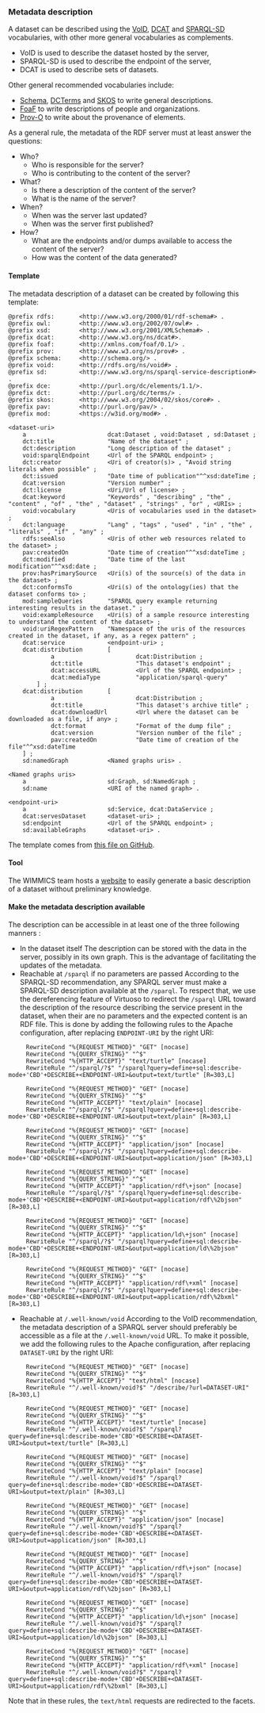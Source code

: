 ### Metadata description

A dataset can be described using the [VoID](https://www.w3.org/TR/void/), [DCAT](https://www.w3.org/TR/vocab-dcat-2/) and [SPARQL-SD](https://www.w3.org/TR/sparql11-service-description/) vocabularies, with other more general vocabularies as complements.
* VoID is used to describe the dataset hosted by the server,
* SPARQL-SD is used to describe the endpoint of the server,
* DCAT is used to describe sets of datasets.

Other general recommended vocabularies include:
* [Schema](http://schema.org/), [DCTerms](http://purl.org/dc/terms/) and [SKOS](http://www.w3.org/2004/02/skos/core#) to write general descriptions.
* [FoaF](http://xmlns.com/foaf/0.1/) to write descriptions of people and organizations.
* [Prov-O](http://www.w3.org/ns/prov#) to write about the provenance of elements.

As a general rule, the metadata of the RDF server must at least answer the questions:
* Who?
    * Who is responsible for the server?
    * Who is contributing to the content of the server?
* What?
    * Is there a description of the content of the server?
    * What is the name of the server?
* When?
    * When was the server last updated?
    * When was the server first published?
* How?
    * What are the endpoints and/or dumps available to access the content of the server?
    * How was the content of the data generated?


#### Template

The metadata description of a dataset can be created by following this template:
```
@prefix rdfs:       <http://www.w3.org/2000/01/rdf-schema#> .
@prefix owl:        <http://www.w3.org/2002/07/owl#> .
@prefix xsd:        <http://www.w3.org/2001/XMLSchema#> .
@prefix dcat:       <http://www.w3.org/ns/dcat#>.
@prefix foaf:       <http://xmlns.com/foaf/0.1/> .
@prefix prov:       <http://www.w3.org/ns/prov#> .
@prefix schema:		<http://schema.org/> .
@prefix void:       <http://rdfs.org/ns/void#> .
@prefix sd:     	<http://www.w3.org/ns/sparql-service-description#> .
@prefix dce:        <http://purl.org/dc/elements/1.1/>.
@prefix dct:        <http://purl.org/dc/terms/> .
@prefix skos:       <http://www.w3.org/2004/02/skos/core#> .
@prefix pav:        <http://purl.org/pav/> .
@prefix mod:        <https://w3id.org/mod#> .

<dataset-uri>
    a                       dcat:Dataset , void:Dataset , sd:Dataset ;
    dct:title               "Name of the dataset" ;
    dct:description         "Long description of the dataset" ;
    void:sparqlEndpoint     <Url of the SPARQL endpoint> ;
    dct:creator             <Uri of creator(s)> , "Avoid string literals when possible" ;
    dct:issued              "Date time of publication"^^xsd:dateTime ;
    dcat:version            "Version number" ;
    dct:license             <Uri/Url of license> ;
    dcat:keyword            "Keywords" , "describing" , "the" , "content" , "of" , "the" , "dataset" , "strings" , "or" , <URIs> ;
    void:vocabulary         <Uris of vocabularies used in the dataset> ;
	dct:language            "Lang" , "tags" , "used" , "in" , "the" , "literals" , "if" , "any" ;
    rdfs:seeAlso            <Uris of other web resources related to the dataset> ;
    pav:createdOn           "Date time of creation"^^xsd:dateTime ;
    dct:modified            "Date time of the last modification"^^xsd:date ;
    prov:hasPrimarySource   <Uri(s) of the source(s) of the data in the dataset> ;
    dct:conformsTo          <Uri(s) of the ontology(ies) that the dataset conforms to> ;
    mod:sampleQueries       "SPARQL query example returning interesting results in the dataset." ;
    void:exampleResource    <Uri(s) of a sample resource interesting to understand the content of the dataset> ;
    void:uriRegexPattern    "Namespace of the uris of the resources created in the dataset, if any, as a regex pattern" ;
    dcat:service            <endpoint-uri> ;
    dcat:distribution       [
            a                       dcat:Distribution ;
            dct:title               "This dataset's endpoint" ;
            dcat:accessURL          <Url of the SPARQL endpoint> ;
            dcat:mediaType          "application/sparql-query"
        ] ;
    dcat:distribution       [
            a                       dcat:Distribution ;
            dct:title               "This dataset's archive title" ;
            dcat:downloadUrl        <Url where the dataset can be downloaded as a file, if any> ;
            dct:format              "Format of the dump file" ;
            dcat:version            "Version number of the file" ;
            pav:createdOn           "Date time of creation of the file"^^xsd:dateTime
    ] ;
    sd:namedGraph           <Named graphs uris> .

<Named graphs uris>
    a                       sd:Graph, sd:NamedGraph ;
    sd:name                 <URI of the named graph> .

<endpoint-uri>
    a                       sd:Service, dcat:DataService ;
    dcat:servesDataset      <dataset-uri> ;
    sd:endpoint             <Url of the SPARQL endpoint> ;
    sd:availableGraphs      <dataset-uri> .
```
The template comes from [this file on GitHub](https://github.com/Wimmics/dekalog/blob/master/template-description.ttl).

#### Tool

The WIMMICS team hosts a [website](https://wimmics.github.io/voidmatic/) to easily generate a basic description of a dataset without preliminary knowledge.

#### Make the metadata description available

The description can be accessible in at least one of the three following manners :
* In the dataset itself
The description can be stored with the data in the server, possibly in its own graph. This is the advantage of facilitating the updates of the metadata.
* Reachable at `/sparql` if no parameters are passed
According to the SPARQL-SD recommendation, any SPARQL server must make a SPARQL-SD description available at the `/sparql`. To respect that, we use the dereferencing feature of Virtuoso to redirect the `/sparql` URL toward the description of the resource describing the service present in the dataset, when their are no parameters and the expected content is an RDF file. This is done by adding the following rules to the Apache configuration, after replacing `ENDPOINT-URI` by the right URI:
```
     RewriteCond "%{REQUEST_METHOD}" "GET" [nocase]
     RewriteCond "%{QUERY_STRING}" "^$"
     RewriteCond "%{HTTP_ACCEPT}" "text/turtle" [nocase]
     RewriteRule "^/sparql/?$" "/sparql?query=define+sql:describe-mode+'CBD'+DESCRIBE+<ENDPOINT-URI>&output=text/turtle" [R=303,L]

     RewriteCond "%{REQUEST_METHOD}" "GET" [nocase]
     RewriteCond "%{QUERY_STRING}" "^$"
     RewriteCond "%{HTTP_ACCEPT}" "text/plain" [nocase]
     RewriteRule "^/sparql/?$" "/sparql?query=define+sql:describe-mode+'CBD'+DESCRIBE+<ENDPOINT-URI>&output=text/plain" [R=303,L]

     RewriteCond "%{REQUEST_METHOD}" "GET" [nocase]
     RewriteCond "%{QUERY_STRING}" "^$"
     RewriteCond "%{HTTP_ACCEPT}" "application/json" [nocase]
     RewriteRule "^/sparql/?$" "/sparql?query=define+sql:describe-mode+'CBD'+DESCRIBE+<ENDPOINT-URI>&output=application/json" [R=303,L]

     RewriteCond "%{REQUEST_METHOD}" "GET" [nocase]
     RewriteCond "%{QUERY_STRING}" "^$"
     RewriteCond "%{HTTP_ACCEPT}" "application/rdf\+json" [nocase]
     RewriteRule "^/sparql/?$" "/sparql?query=define+sql:describe-mode+'CBD'+DESCRIBE+<ENDPOINT-URI>&output=application/rdf\%2bjson" [R=303,L]

     RewriteCond "%{REQUEST_METHOD}" "GET" [nocase]
     RewriteCond "%{QUERY_STRING}" "^$"
     RewriteCond "%{HTTP_ACCEPT}" "application/ld\+json" [nocase]
     RewriteRule "^/sparql/?$" "/sparql?query=define+sql:describe-mode+'CBD'+DESCRIBE+<ENDPOINT-URI>&output=application/ld\%2bjson" [R=303,L]

     RewriteCond "%{REQUEST_METHOD}" "GET" [nocase]
     RewriteCond "%{QUERY_STRING}" "^$"
     RewriteCond "%{HTTP_ACCEPT}" "application/rdf\+xml" [nocase]
     RewriteRule "^/sparql/?$" "/sparql?query=define+sql:describe-mode+'CBD'+DESCRIBE+<ENDPOINT-URI>&output=application/rdf\%2bxml" [R=303,L]
```
* Reachable at `/.well-known/void`
According to the VoID recommendation, the metadata description of a SPARQL server should preferably be accessible as a file at the `/.well-known/void` URL. To make it possible, we add the following rules to the Apache configuration, after replacing `DATASET-URI` by the right URI:
```
     RewriteCond "%{REQUEST_METHOD}" "GET" [nocase]
     RewriteCond "%{QUERY_STRING}" "^$"
     RewriteCond "%{HTTP_ACCEPT}" "text/html" [nocase]
     RewriteRule "^/.well-known/void?$" "/describe/?url=DATASET-URI" [R=303,L]

     RewriteCond "%{REQUEST_METHOD}" "GET" [nocase]
     RewriteCond "%{QUERY_STRING}" "^$"
     RewriteCond "%{HTTP_ACCEPT}" "text/turtle" [nocase]
     RewriteRule "^/.well-known/void?$" "/sparql?query=define+sql:describe-mode+'CBD'+DESCRIBE+<DATASET-URI>&output=text/turtle" [R=303,L]

     RewriteCond "%{REQUEST_METHOD}" "GET" [nocase]
     RewriteCond "%{QUERY_STRING}" "^$"
     RewriteCond "%{HTTP_ACCEPT}" "text/plain" [nocase]
     RewriteRule "^/.well-known/void?$" "/sparql?query=define+sql:describe-mode+'CBD'+DESCRIBE+<DATASET-URI>&output=text/plain" [R=303,L]

     RewriteCond "%{REQUEST_METHOD}" "GET" [nocase]
     RewriteCond "%{QUERY_STRING}" "^$"
     RewriteCond "%{HTTP_ACCEPT}" "application/json" [nocase]
     RewriteRule "^/.well-known/void?$" "/sparql?query=define+sql:describe-mode+'CBD'+DESCRIBE+<DATASET-URI>&output=application/json" [R=303,L]

     RewriteCond "%{REQUEST_METHOD}" "GET" [nocase]
     RewriteCond "%{QUERY_STRING}" "^$"
     RewriteCond "%{HTTP_ACCEPT}" "application/rdf\+json" [nocase]
     RewriteRule "^/.well-known/void?$" "/sparql?query=define+sql:describe-mode+'CBD'+DESCRIBE+<DATASET-URI>&output=application/rdf\%2bjson" [R=303,L]

     RewriteCond "%{REQUEST_METHOD}" "GET" [nocase]
     RewriteCond "%{QUERY_STRING}" "^$"
     RewriteCond "%{HTTP_ACCEPT}" "application/ld\+json" [nocase]
     RewriteRule "^/.well-known/void?$" "/sparql?query=define+sql:describe-mode+'CBD'+DESCRIBE+<DATASET-URI>&output=application/ld\%2bjson" [R=303,L]

     RewriteCond "%{REQUEST_METHOD}" "GET" [nocase]
     RewriteCond "%{QUERY_STRING}" "^$"
     RewriteCond "%{HTTP_ACCEPT}" "application/rdf\+xml" [nocase]
     RewriteRule "^/.well-known/void?$" "/sparql?query=define+sql:describe-mode+'CBD'+DESCRIBE+<DATASET-URI>&output=application/rdf\%2bxml" [R=303,L]
```
Note that in these rules, the `text/html` requests are redirected to the facets.
